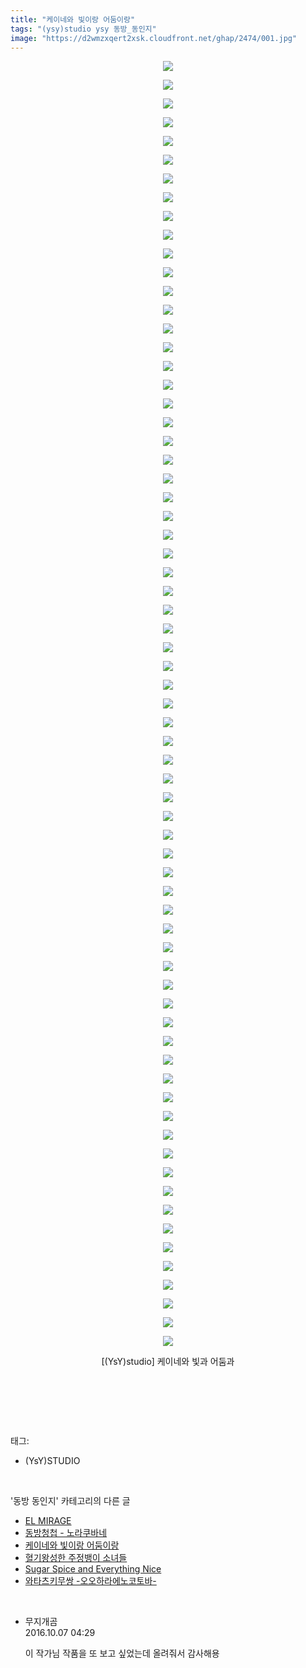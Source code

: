 ```yaml
---
title: "케이네와 빛이랑 어둠이랑"
tags: "(ysy)studio ysy 동방_동인지"
image: "https://d2wmzxqert2xsk.cloudfront.net/ghap/2474/001.jpg"
---
```

<div class="article">
<p style="text-align: center; clear: none; float: none;"><img src="{{ site.imgserver11 }}/ghap/2474/001.jpg"/></p>
<p style="text-align: center; clear: none; float: none;"><img src="{{ site.imgserver11 }}/ghap/2474/002.jpg"/></p>
<p style="text-align: center; clear: none; float: none;"><img src="{{ site.imgserver11 }}/ghap/2474/003.jpg"/></p>
<p style="text-align: center; clear: none; float: none;"><img src="{{ site.imgserver11 }}/ghap/2474/004.jpg"/></p>
<p style="text-align: center; clear: none; float: none;"><img src="{{ site.imgserver11 }}/ghap/2474/005.jpg"/></p>
<p style="text-align: center; clear: none; float: none;"><img src="{{ site.imgserver11 }}/ghap/2474/006.jpg"/></p>
<p style="text-align: center; clear: none; float: none;"><img src="{{ site.imgserver11 }}/ghap/2474/007.jpg"/></p>
<p style="text-align: center; clear: none; float: none;"><img src="{{ site.imgserver11 }}/ghap/2474/008.jpg"/></p>
<p style="text-align: center; clear: none; float: none;"><img src="{{ site.imgserver11 }}/ghap/2474/009.jpg"/></p>
<p style="text-align: center; clear: none; float: none;"><img src="{{ site.imgserver11 }}/ghap/2474/010.jpg"/></p>
<p style="text-align: center; clear: none; float: none;"><img src="{{ site.imgserver11 }}/ghap/2474/011.jpg"/></p>
<p style="text-align: center; clear: none; float: none;"><img src="{{ site.imgserver11 }}/ghap/2474/012.jpg"/></p>
<p style="text-align: center; clear: none; float: none;"><img src="{{ site.imgserver11 }}/ghap/2474/013.jpg"/></p>
<p style="text-align: center; clear: none; float: none;"><img src="{{ site.imgserver11 }}/ghap/2474/014.jpg"/></p>
<p style="text-align: center; clear: none; float: none;"><img src="{{ site.imgserver11 }}/ghap/2474/015.jpg"/></p>
<p style="text-align: center; clear: none; float: none;"><img src="{{ site.imgserver11 }}/ghap/2474/016.jpg"/></p>
<p style="text-align: center; clear: none; float: none;"><img src="{{ site.imgserver11 }}/ghap/2474/017.jpg"/></p>
<p style="text-align: center; clear: none; float: none;"><img src="{{ site.imgserver11 }}/ghap/2474/018.jpg"/></p>
<p style="text-align: center; clear: none; float: none;"><img src="{{ site.imgserver11 }}/ghap/2474/019.jpg"/></p>
<p style="text-align: center; clear: none; float: none;"><img src="{{ site.imgserver11 }}/ghap/2474/020.jpg"/></p>
<p style="text-align: center; clear: none; float: none;"><img src="{{ site.imgserver11 }}/ghap/2474/021.jpg"/></p>
<p style="text-align: center; clear: none; float: none;"><img src="{{ site.imgserver11 }}/ghap/2474/022.jpg"/></p>
<p style="text-align: center; clear: none; float: none;"><img src="{{ site.imgserver11 }}/ghap/2474/023.jpg"/></p>
<p style="text-align: center; clear: none; float: none;"><img src="{{ site.imgserver11 }}/ghap/2474/024.jpg"/></p>
<p style="text-align: center; clear: none; float: none;"><img src="{{ site.imgserver11 }}/ghap/2474/025.jpg"/></p>
<p style="text-align: center; clear: none; float: none;"><img src="{{ site.imgserver11 }}/ghap/2474/026.jpg"/></p>
<p style="text-align: center; clear: none; float: none;"><img src="{{ site.imgserver11 }}/ghap/2474/027.jpg"/></p>
<p style="text-align: center; clear: none; float: none;"><img src="{{ site.imgserver11 }}/ghap/2474/028.jpg"/></p>
<p style="text-align: center; clear: none; float: none;"><img src="{{ site.imgserver11 }}/ghap/2474/029.jpg"/></p>
<p style="text-align: center; clear: none; float: none;"><img src="{{ site.imgserver11 }}/ghap/2474/030.jpg"/></p>
<p style="text-align: center; clear: none; float: none;"><img src="{{ site.imgserver11 }}/ghap/2474/031.jpg"/></p>
<p style="text-align: center; clear: none; float: none;"><img src="{{ site.imgserver11 }}/ghap/2474/032.jpg"/></p>
<p style="text-align: center; clear: none; float: none;"><img src="{{ site.imgserver11 }}/ghap/2474/033.jpg"/></p>
<p style="text-align: center; clear: none; float: none;"><img src="{{ site.imgserver11 }}/ghap/2474/034.jpg"/></p>
<p style="text-align: center; clear: none; float: none;"><img src="{{ site.imgserver11 }}/ghap/2474/035.jpg"/></p>
<p style="text-align: center; clear: none; float: none;"><img src="{{ site.imgserver11 }}/ghap/2474/036.jpg"/></p>
<p style="text-align: center; clear: none; float: none;"><img src="{{ site.imgserver11 }}/ghap/2474/037.jpg"/></p>
<p style="text-align: center; clear: none; float: none;"><img src="{{ site.imgserver11 }}/ghap/2474/038.jpg"/></p>
<p style="text-align: center; clear: none; float: none;"><img src="{{ site.imgserver11 }}/ghap/2474/039.jpg"/></p>
<p style="text-align: center; clear: none; float: none;"><img src="{{ site.imgserver11 }}/ghap/2474/040.jpg"/></p>
<p style="text-align: center; clear: none; float: none;"><img src="{{ site.imgserver11 }}/ghap/2474/041.jpg"/></p>
<p style="text-align: center; clear: none; float: none;"><img src="{{ site.imgserver11 }}/ghap/2474/042.jpg"/></p>
<p style="text-align: center; clear: none; float: none;"><img src="{{ site.imgserver11 }}/ghap/2474/043.jpg"/></p>
<p style="text-align: center; clear: none; float: none;"><img src="{{ site.imgserver11 }}/ghap/2474/044.jpg"/></p>
<p style="text-align: center; clear: none; float: none;"><img src="{{ site.imgserver11 }}/ghap/2474/045.jpg"/></p>
<p style="text-align: center; clear: none; float: none;"><img src="{{ site.imgserver11 }}/ghap/2474/046.jpg"/></p>
<p style="text-align: center; clear: none; float: none;"><img src="{{ site.imgserver11 }}/ghap/2474/047.jpg"/></p>
<p style="text-align: center; clear: none; float: none;"><img src="{{ site.imgserver11 }}/ghap/2474/048.jpg"/></p>
<p style="text-align: center; clear: none; float: none;"><img src="{{ site.imgserver11 }}/ghap/2474/049.jpg"/></p>
<p style="text-align: center; clear: none; float: none;"><img src="{{ site.imgserver11 }}/ghap/2474/050.jpg"/></p>
<p style="text-align: center; clear: none; float: none;"><img src="{{ site.imgserver11 }}/ghap/2474/051.jpg"/></p>
<p style="text-align: center; clear: none; float: none;"><img src="{{ site.imgserver11 }}/ghap/2474/052.jpg"/></p>
<p style="text-align: center; clear: none; float: none;"><img src="{{ site.imgserver11 }}/ghap/2474/053.jpg"/></p>
<p style="text-align: center; clear: none; float: none;"><img src="{{ site.imgserver11 }}/ghap/2474/054.jpg"/></p>
<p style="text-align: center; clear: none; float: none;"><img src="{{ site.imgserver11 }}/ghap/2474/055.jpg"/></p>
<p style="text-align: center; clear: none; float: none;"><img src="{{ site.imgserver11 }}/ghap/2474/056.jpg"/></p>
<p style="text-align: center; clear: none; float: none;"><img src="{{ site.imgserver11 }}/ghap/2474/057.jpg"/></p>
<p style="text-align: center; clear: none; float: none;"><img src="{{ site.imgserver11 }}/ghap/2474/058.jpg"/></p>
<p style="text-align: center; clear: none; float: none;"><img src="{{ site.imgserver11 }}/ghap/2474/059.jpg"/></p>
<p style="text-align: center; clear: none; float: none;"><img src="{{ site.imgserver11 }}/ghap/2474/060.jpg"/></p>
<p style="text-align: center; clear: none; float: none;"><img src="{{ site.imgserver11 }}/ghap/2474/061.jpg"/></p>
<p style="text-align: center; clear: none; float: none;"><img src="{{ site.imgserver11 }}/ghap/2474/062.jpg"/></p>
<p style="text-align: center; clear: none; float: none;"><img src="{{ site.imgserver11 }}/ghap/2474/063.jpg"/></p>
<p style="text-align: center; clear: none; float: none;"><img src="{{ site.imgserver11 }}/ghap/2474/064.jpg"/></p>
<p style="text-align: center; clear: none; float: none;"><img src="{{ site.imgserver11 }}/ghap/2474/065.jpg"/></p>
<p style="text-align: center; clear: none; float: none;"><img src="{{ site.imgserver11 }}/ghap/2474/066.jpg"/></p>
<p style="text-align: center; clear: none; float: none;"><img src="{{ site.imgserver11 }}/ghap/2474/067.jpg"/></p>
<p style="text-align: center; clear: none; float: none;"><img src="{{ site.imgserver11 }}/ghap/2474/068.jpg"/></p>
<p style="text-align: center; clear: none; float: none;"><img src="{{ site.imgserver11 }}/ghap/2474/069.jpg"/></p>
<p style="text-align: center; clear: none; float: none;">[(YsY)studio] 케이네와 빛과 어둠과</p>
<p style="text-align: center; clear: none; float: none;"> </p>
<p><br/></p>
</div><br/>
<div class="tagTrail">
<p>태그: </p>
<ul>
<li>(YsY)STUDIO</li>
</ul>
</div><br/>
<div class="another">
<p>'동방 동인지' 카테고리의 다른 글</p>
<ul>
<li><a href="/ghap_2476">EL MIRAGE</a></li>
<li><a href="/ghap_2475">동방청첩 - 노라쿠바네</a></li>
<li><a href="/ghap_2474">케이네와 빛이랑 어둠이랑</a></li>
<li><a href="/ghap_2471">혈기왕성한 주정뱅이 소녀들</a></li>
<li><a href="/ghap_2470">Sugar Spice and Everything Nice</a></li>
<li><a href="/ghap_2469">와타츠키무쌍 -오오하라에노코토바-</a></li>
</ul>
</div><br/>
<div class="cb_module cb_fluid">
<div class="cb_wrt cb_profile">
<div class="comment">
<ul>
<li class="cb_thumb_off" id="comment14821543">
<div class="cb_comment_area">
<div class="cb_info_area">
<div class="cb_section">
<span class="cb_nick_name">무지개곰</span>
</div>
<div class="cb_section">
<span class="cb_date">2016.10.07 04:29 </span>
</div>
</div>
<div class="cb_dsc_comment">
<p class="cb_dsc">
											이 작가님 작품을 또 보고 싶었는데 올려줘서 감사해용
										</p>
</div>
</div></li>
</ul>
</div>
</div><!-- commentList close -->
</div><br/>
